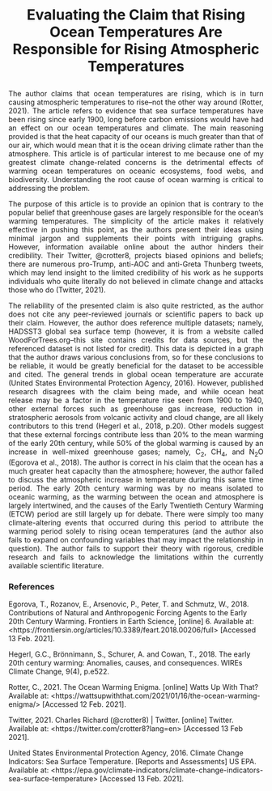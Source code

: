 # <p align=center> Evaluating the Claim that Rising Ocean Temperatures Are Responsible for Rising Atmospheric Temperatures </p>

<p align=justify> The author claims that ocean temperatures are rising, which is in turn causing atmospheric temperatures to rise–not the other way around (Rotter, 2021). The article refers to evidence that sea surface temperatures have been rising since early 1900, long before carbon emissions would have had an effect on our ocean temperatures and climate. The main reasoning provided is that the heat capacity of our oceans is much greater than that of our air, which would mean that it is the ocean driving climate rather than the atmosphere. This article is of particular interest to me because one of my greatest climate change-related concerns is the detrimental effects of warming ocean temperatures on oceanic ecosystems, food webs, and biodiversity. Understanding the root cause of ocean warming is critical to addressing the problem. </p>

<p align=justify> The purpose of this article is to provide an opinion that is contrary to the popular belief that greenhouse gases are largely responsible for the ocean’s warming temperatures. The simplicity of the article makes it relatively effective in pushing this point, as the authors present their ideas using minimal jargon and supplements their points with intriguing graphs. However, information available online about the author hinders their credibility. Their Twitter, @crotter8, projects biased opinions and beliefs; there are numerous pro-Trump, anti-AOC and anti-Greta Thunberg tweets, which may lend insight to the limited credibility of his work as he supports individuals who quite literally do not believed in climate change and attacks those who do (Twitter, 2021).   </p>

<p align=justify> The reliability of the presented claim is also quite restricted, as the author does not cite any peer-reviewed journals or scientific papers to back up their claim. However, the author does reference multiple datasets; namely, HADSST3 global sea surface temp (however, it is from a website called WoodForTrees.org–this site contains credits for data sources, but the referenced dataset is not listed for credit). This data is depicted in a graph that the author draws various conclusions from, so for these conclusions to be reliable, it would be greatly beneficial for the dataset to be accessible and cited. The general trends in global ocean temperature are accurate (United States Environmental Protection Agency, 2016). However, published research disagrees with the claim being made, and while ocean heat release may be a factor in the temperature rise seen from 1900 to 1940, other external forces such as greenhouse gas increase, reduction in stratospheric aerosols from volcanic activity and cloud change, are all likely contributors to this trend (Hegerl et al., 2018, p.20). Other models suggest that these external forcings contribute less than 20% to the mean warming of the early 20th century, while 50% of the global warming is caused by an increase in well-mixed greenhouse gases; namely, C<sub>2</sub>, CH<sub>4</sub>, and N<sub>2</sub>O (Egorova et al., 2018). The author is correct in his claim that the ocean has a much greater heat capacity than the atmosphere; however, the author failed to discuss the atmospheric increase in temperature during this same time period. The early 20th century warming was by no means isolated to oceanic warming, as the warming between the ocean and atmosphere is largely intertwined, and the causes of the Early Twentieth Century Warming (ETCW) period are still largely up for debate. There were simply too many climate-altering events that occurred during this period to attribute the warming period solely to rising ocean temperatures (and the author also fails to expand on confounding variables that may impact the relationship in question). The author fails to support their theory with rigorous, credible research and fails to acknowledge the limitations within the currently available scientific literature. </p> 

### References
Egorova, T., Rozanov, E., Arsenovic, P., Peter, T. and Schmutz, W., 2018. Contributions of Natural and Anthropogenic Forcing Agents to the Early 20th Century Warming. Frontiers in Earth Science, [online] 6. Available at: <https://<span></span>frontiersin.org/articles/10.3389/feart.2018.00206/full> [Accessed 13 Feb. 2021].

Hegerl, G.C., Brönnimann, S., Schurer, A. and Cowan, T., 2018. The early 20th century warming: Anomalies, causes, and consequences. WIREs Climate Change, 9(4), p.e522.

Rotter, C., 2021. The Ocean Warming Enigma. [online] Watts Up With That? Available at: <https://<span></span>wattsupwiththat.com/2021/01/16/the-ocean-warming-enigma/> [Accessed 12 Feb. 2021].

Twitter, 2021. Charles Richard (@crotter8) | Twitter. [online] Twitter. Available at: <https://<span></span>twitter.com/crotter8?lang=en> [Accessed 13 Feb 2021].

United States Environmental Protection Agency, 2016. Climate Change Indicators: Sea Surface Temperature. [Reports and Assessments] US EPA. Available at: <https://<span></span>epa.gov/climate-indicators/climate-change-indicators-sea-surface-temperature> [Accessed 13 Feb. 2021].

